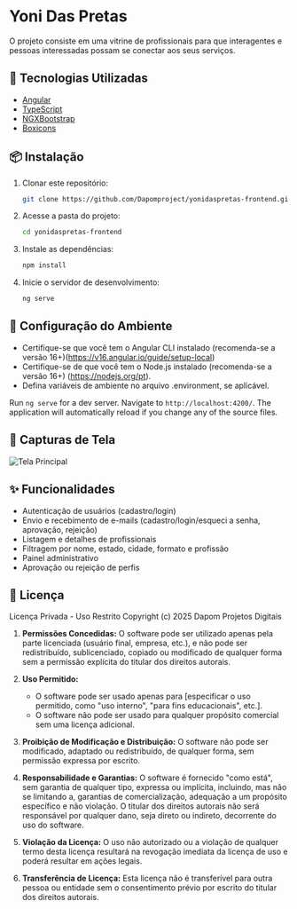 # Yoni Das Pretas

O projeto consiste em uma vitrine de profissionais para que interagentes e pessoas interessadas possam se conectar aos seus serviços.

## 🚀 Tecnologias Utilizadas
- [Angular](https://angular.io/)
- [TypeScript](https://www.typescriptlang.org/)
- [NGXBootstrap](https://valor-software.com/ngx-bootstrap/)
- [Boxicons](https://boxicons.com/)

## 📦 Instalação
1. Clonar este repositório:
    ```sh
    git clone https://github.com/Dapomproject/yonidaspretas-frontend.git
    
2. Acesse a pasta do projeto: 
    ```sh
    cd yonidaspretas-frontend

3. Instale as dependências:
    ```sh
    npm install

4. Inicie o servidor de desenvolvimento:
    ```sh
    ng serve

## 🔧 Configuração do Ambiente
* Certifique-se que você tem o Angular CLI instalado (recomenda-se a versão 16+)(https://v16.angular.io/guide/setup-local)    
* Certifique-se de que você tem o Node.js instalado (recomenda-se a versão 16+) (https://nodejs.org/pt).
* Defina variáveis de ambiente no arquivo .environment, se aplicável.

Run `ng serve` for a dev server. Navigate to `http://localhost:4200/`. The application will automatically reload if you change any of the source files.

## 📸 Capturas de Tela
![Tela Principal](screenshot.png)

## ✨ Funcionalidades
* Autenticação de usuários (cadastro/login)
* Envio e recebimento de e-mails (cadastro/login/esqueci a senha, aprovação, rejeição)
* Listagem e detalhes de profissionais
* Filtragem por nome, estado, cidade, formato e profissão
* Painel administrativo
* Aprovação ou rejeição de perfis


## 📄 Licença

Licença Privada - Uso Restrito
Copyright (c) 2025 Dapom Projetos Digitais

1. **Permissões Concedidas:**
   O software pode ser utilizado apenas pela parte licenciada (usuário final, empresa, etc.), e não pode ser redistribuído, sublicenciado, copiado ou modificado de qualquer forma sem a permissão explícita do titular dos direitos autorais.

2. **Uso Permitido:**
   - O software pode ser usado apenas para [especificar o uso permitido, como "uso interno", "para fins educacionais", etc.].
   - O software não pode ser usado para qualquer propósito comercial sem uma licença adicional.

3. **Proibição de Modificação e Distribuição:**
   O software não pode ser modificado, adaptado ou redistribuído, de qualquer forma, sem permissão expressa por escrito.

4. **Responsabilidade e Garantias:**
   O software é fornecido "como está", sem garantia de qualquer tipo, expressa ou implícita, incluindo, mas não se limitando a, garantias de comercialização, adequação a um propósito específico e não violação. O titular dos direitos autorais não será responsável por qualquer dano, seja direto ou indireto, decorrente do uso do software.

5. **Violação da Licença:**
   O uso não autorizado ou a violação de qualquer termo desta licença resultará na revogação imediata da licença de uso e poderá resultar em ações legais.
   
6. **Transferência de Licença:**
   Esta licença não é transferível para outra pessoa ou entidade sem o consentimento prévio por escrito do titular dos direitos autorais.
